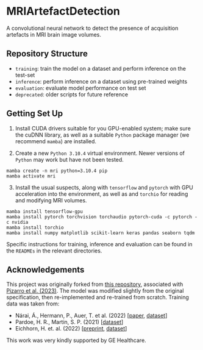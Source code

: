 # MRIArtefactDetection

A convolutional neural network to detect the presence of acquisition artefacts in MRI brain image volumes.

## Repository Structure

* `training`: train the model on a dataset and perform inference on the test-set
* `inference`: perform inference on a dataset using pre-trained weights
* `evaluation`: evaluate model performance on test set
* `deprecated`: older scripts for future reference

## Getting Set Up

1. Install CUDA drivers suitable for you GPU-enabled system; make sure the cuDNN library, as well as a suitable `Python` package manager (we recommend `mamba`) are installed.

2. Create a new `Python 3.10.4` virtual environment. Newer versions of `Python` may work but have not been tested. 

```
mamba create -n mri python=3.10.4 pip
mamba activate mri
```
3. Install the usual suspects, along with `tensorflow` and `pytorch` with GPU acceleration into the environment, as well as and `torchio` for reading and modifying MRI volumes.

```
mamba install tensorflow-gpu
mamba install pytorch torchvision torchaudio pytorch-cuda -c pytorch -c nvidia
mamba install torchio
mamba install numpy matplotlib scikit-learn keras pandas seaborn tqdm
```

Specific instructions for training, inference and evaluation can be found in the `READMEs` in the relevant directories.

## Acknowledgements

This project was originally forked from [this repository](https://github.com/AS-Lab/Pizarro-et-al-2023-DL-detects-MRI-artifacts), associated with [Pizarro et al. (2023)](https://doi.org/10.1016/j.media.2023.102942). 
The model was modified slightly from the original specification, then re-implemented and re-trained from scratch.
Training data was taken from:

* Nárai, Á., Hermann, P., Auer, T. et al. (2022) [[paper](https://doi.org/10.1038/s41597-022-01694-8), [dataset](doi:10.18112/openneuro.ds004173.v1.0.2)]
* Pardoe, H. R., Martin, S. P. (2021) [[dataset](doi:10.18112/openneuro.ds003639.v1.0.0)]
* Eichhorn, H. et. al. (2022) [[preprint](https://doi.org/10.31234/osf.io/vzh4g), [dataset](doi:10.18112/openneuro.ds003639.v1.0.0)]

This work was very kindly supported by GE Healthcare.




